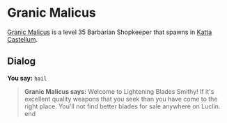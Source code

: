# Granic Malicus



[Granic Malicus](/npc/160182) is a level 35 Barbarian Shopkeeper that spawns in [Katta Castellum](/zone/160).



## Dialog

**You say:** `hail`



>**Granic Malicus says:** Welcome to Lightening Blades Smithy! If it's excellent quality weapons that you seek than you have come to the right place. You'll not find better blades for sale anywhere on Luclin.
end
